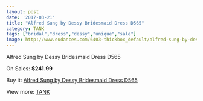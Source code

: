 ```yaml
---
layout: post
date: '2017-03-21'
title: "Alfred Sung by Dessy Bridesmaid Dress D565"
category: TANK
tags: ["bridal","dress","dessy","unique","sale"]
image: http://www.eudances.com/6403-thickbox_default/alfred-sung-by-dessy-bridesmaid-dress-d565.jpg
---
```

Alfred Sung by Dessy Bridesmaid Dress D565

On Sales: **$241.99**
<a href="https://www.eudances.com/en/tank/2327-alfred-sung-by-dessy-bridesmaid-dress-d565.html"><amp-img layout="responsive" width="600" height="600" src="//www.eudances.com/6403-thickbox_default/alfred-sung-by-dessy-bridesmaid-dress-d565.jpg" alt="Alfred Sung by Dessy Bridesmaid Dress D565 0" /></a>
<a href="https://www.eudances.com/en/tank/2327-alfred-sung-by-dessy-bridesmaid-dress-d565.html"><amp-img layout="responsive" width="600" height="600" src="//www.eudances.com/6404-thickbox_default/alfred-sung-by-dessy-bridesmaid-dress-d565.jpg" alt="Alfred Sung by Dessy Bridesmaid Dress D565 1" /></a>

Buy it: [Alfred Sung by Dessy Bridesmaid Dress D565](https://www.eudances.com/en/tank/2327-alfred-sung-by-dessy-bridesmaid-dress-d565.html "Alfred Sung by Dessy Bridesmaid Dress D565")

View more: [TANK](https://www.eudances.com/en/28-tank "TANK")